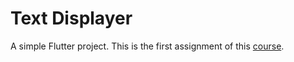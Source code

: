 # Text Displayer

A simple Flutter project.
This is the first assignment of this [course](https://www.udemy.com/learn-flutter-dart-to-build-ios-android-apps/).
